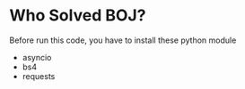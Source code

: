 # Who Solved BOJ?

Before run this code, you have to install these python module
 - asyncio
 - bs4
 - requests